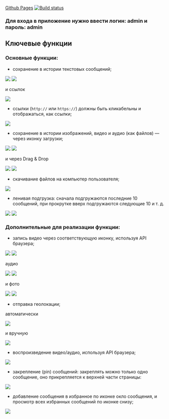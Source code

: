 [Github Pages](https://cunodngaf.github.io/Chaos-Organizer-FE/)
[![Build status](https://ci.appveyor.com/api/projects/status/2mac5jpn759rj8os/branch/main?svg=true)](https://ci.appveyor.com/project/CunoDnGaF/chaos-organizer-fe/branch/main)

### Для входа в приложение нужно ввести логин: admin и пароль: admin

## Ключевые функции

### Основные функции:

* сохранение в истории текстовых сообщений;

![](./pic/1.png)
![](./pic/2.png)

и ссылок

![](./pic/3.png)

* ссылки (`http://` или `https://`) должны быть кликабельны и отображаться, как ссылки;

![](./pic/4.png)

* сохранение в истории изображений, видео и аудио (как файлов) — через иконку загрузки;

![](./pic/5.png)
![](./pic/6.png)

и через Drag & Drop

![](./pic/7.png)
![](./pic/8.png)

* скачивание файлов на компьютер пользователя;

![](./pic/9.png)

* ленивая подгрузка: сначала подгружаются последние 10 сообщений, при прокрутке вверх подгружаются следующие 10 и т. д.

![](./pic/10.png)
![](./pic/11.png)

### Дополнительные для реализации функции:

* запись видео через соответствующую иконку, используя API браузера; 

![](./pic/12.png)
![](./pic/13.png)

аудио

![](./pic/14.png)
![](./pic/15.png)

и фото

![](./pic/16.png)
![](./pic/17.png)

* отправка геолокации;
  
автоматически

![](./pic/22.png)

и вручную

![](./pic/18.png)

* воспроизведение видео/аудио, используя API браузера;

![](./pic/19.png)

* закрепление (pin) сообщений: закреплять можно только одно сообщение, оно прикрепляется к верхней части страницы:

![](./pic/20.png)

* добавление сообщения в избранное по иконке окло сообщения, и просмотр всех избранных сообщений по иконке снизу;
  
![](./pic/21.png)